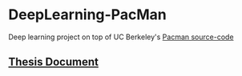 # DeepLearning-PacMan
Deep learning project on top of UC Berkeley's [Pacman source-code](http://ai.berkeley.edu)


## [Thesis Document](https://github.com/diegomontoyas/DeepLearning-PacMan/blob/master/Thesis%20Document.pdf)
